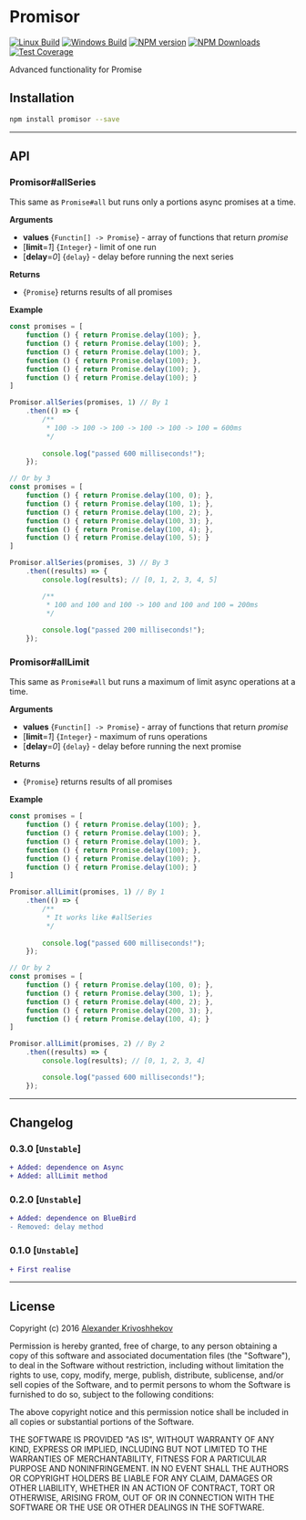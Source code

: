 # Promisor

[![Linux Build][travis-image]][travis-url]
[![Windows Build][appveyor-image]][appveyor-url]
[![NPM version][npm-v-image]][npm-url]
[![NPM Downloads][npm-dm-image]][npm-url]
[![Test Coverage][coveralls-image]][coveralls-url]


Advanced functionality for Promise

## Installation
```sh
npm install promisor --save
```

--------------------------------------------------------------------------------

## API
### Promisor\#allSeries
This same as `Promise#all` but runs only a portions async promises at a time.

**Arguments**
* **values** {`Functin[] -> Promise`}      - array of functions that return *promise*
* [**limit**=*1*] {`Integer`}   - limit of one run
* [**delay**=*0*] {`delay`}     - delay before running the next series

**Returns**
* {`Promise`} returns results of all promises

**Example**

```js
const promises = [
    function () { return Promise.delay(100); },
    function () { return Promise.delay(100); },
    function () { return Promise.delay(100); },
    function () { return Promise.delay(100); },
    function () { return Promise.delay(100); },
    function () { return Promise.delay(100); }
]

Promisor.allSeries(promises, 1) // By 1
    .then(() => {
        /**
         * 100 -> 100 -> 100 -> 100 -> 100 -> 100 = 600ms
         */
        
        console.log("passed 600 milliseconds!");
    });

// Or by 3
const promises = [
    function () { return Promise.delay(100, 0); },
    function () { return Promise.delay(100, 1); },
    function () { return Promise.delay(100, 2); },
    function () { return Promise.delay(100, 3); },
    function () { return Promise.delay(100, 4); },
    function () { return Promise.delay(100, 5); }
]

Promisor.allSeries(promises, 3) // By 3
    .then((results) => {
        console.log(results); // [0, 1, 2, 3, 4, 5]

        /**
         * 100 and 100 and 100 -> 100 and 100 and 100 = 200ms
         */
        
        console.log("passed 200 milliseconds!");
    });
```

### Promisor\#allLimit

This same as `Promise#all` but runs a maximum of limit async operations at a time.

**Arguments**
* **values** {`Functin[] -> Promise`}      - array of functions that return *promise*
* [**limit**=*1*] {`Integer`}   - maximum of runs operations
* [**delay**=*0*] {`delay`}     - delay before running the next promise

**Returns**
* {`Promise`} returns results of all promises

**Example**

```js
const promises = [
    function () { return Promise.delay(100); },
    function () { return Promise.delay(100); },
    function () { return Promise.delay(100); },
    function () { return Promise.delay(100); },
    function () { return Promise.delay(100); },
    function () { return Promise.delay(100); }
]

Promisor.allLimit(promises, 1) // By 1
    .then(() => {
        /**
         * It works like #allSeries
         */
        
        console.log("passed 600 milliseconds!");
    });

// Or by 2
const promises = [
    function () { return Promise.delay(100, 0); },
    function () { return Promise.delay(300, 1); },
    function () { return Promise.delay(400, 2); },
    function () { return Promise.delay(200, 3); },
    function () { return Promise.delay(100, 4); }
]

Promisor.allLimit(promises, 2) // By 2
    .then((results) => {
        console.log(results); // [0, 1, 2, 3, 4]

        console.log("passed 600 milliseconds!");
    });
```

--------------------------------------------------------------------------------

## Changelog
### 0.3.0 [`Unstable`]
```diff
+ Added: dependence on Async
+ Added: allLimit method
```

### 0.2.0 [`Unstable`]
```diff
+ Added: dependence on BlueBird
- Removed: delay method
```

### 0.1.0 [`Unstable`]
```diff
+ First realise
```

--------------------------------------------------------------------------------

## License
Copyright (c)  2016 [Alexander Krivoshhekov](http://github.com/SuperPaintman)

Permission is hereby granted, free of charge, to any person obtaining a copy of this software and associated documentation files (the "Software"), to deal in the Software without restriction, including without limitation the rights to use, copy, modify, merge, publish, distribute, sublicense, and/or sell copies of the Software, and to permit persons to whom the Software is furnished to do so, subject to the following conditions:

The above copyright notice and this permission notice shall be included in all copies or substantial portions of the Software.

THE SOFTWARE IS PROVIDED "AS IS", WITHOUT WARRANTY OF ANY KIND, EXPRESS OR IMPLIED, INCLUDING BUT NOT LIMITED TO THE WARRANTIES OF MERCHANTABILITY, FITNESS FOR A PARTICULAR PURPOSE AND NONINFRINGEMENT. IN NO EVENT SHALL THE AUTHORS OR COPYRIGHT HOLDERS BE LIABLE FOR ANY CLAIM, DAMAGES OR OTHER LIABILITY, WHETHER IN AN ACTION OF CONTRACT, TORT OR OTHERWISE, ARISING FROM, OUT OF OR IN CONNECTION WITH THE SOFTWARE OR THE USE OR OTHER DEALINGS IN THE SOFTWARE.

[npm-url]: https://www.npmjs.com/package/promisor
[npm-v-image]: https://img.shields.io/npm/v/promisor.svg
[npm-dm-image]: https://img.shields.io/npm/dm/Promisor.svg
[travis-image]: https://img.shields.io/travis/SuperPaintman/Promisor/master.svg?label=linux
[travis-url]: https://travis-ci.org/SuperPaintman/Promisor
[appveyor-image]: https://img.shields.io/appveyor/ci/SuperPaintman/Promisor/master.svg?label=windows
[appveyor-url]: https://ci.appveyor.com/project/SuperPaintman/Promisor
[coveralls-image]: https://img.shields.io/coveralls/SuperPaintman/Promisor/master.svg
[coveralls-url]: https://coveralls.io/r/SuperPaintman/Promisor?branch=master
